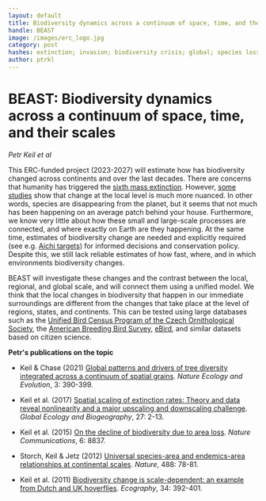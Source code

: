 ```yaml
---
layout: default
title: Biodiversity dynamics across a continuum of space, time, and their scales (BEAST)
handle: BEAST
image: /images/erc_logo.jpg
category: post
hashes: extinction; invasion; biodiversity crisis; global; species loss
author: ptrkl
---
```


<div class="bigspacer"></div>

# BEAST: Biodiversity dynamics across a continuum of space, time, and their scales

*Petr Keil et al*

This ERC-funded project (2023-2027) will estimate how has biodiversity changed across continents and over the last decades. There are concerns that humanity has triggered the [sixth mass extinction](https://www.nature.com/articles/nature09678). However, [some studies](https://www.science.org/doi/10.1126/science.aaw1620) show that change at the local level is much more nuanced. In other words, species are disappearing from the planet, but it seems that not much has been happening on an average patch behind your house. Furthermore, we know very little about how these small and large-scale processes are connected, and where exactly on Earth are they happening. At the same time, estimates of biodiversity change are needed and explicitly required (see e.g. [Aichi targets](https://www.cbd.int/sp/targets/)) for informed decisions and conservation policy. Despite this, we still lack reliable estimates of how fast, where, and in which environments biodiversity changes.

BEAST will investigate these changes and the contrast between the local, regional, and global scale, and will connect them using a unified model. We think that the local changes in biodiversity that happen in our immediate surroundings are different from the changes that take place at the level of regions, states, and continents. This can be tested using large databases such as the [Unified Bird Census Program of the Czech Ornithological Society](https://www.birdlife.cz/co-delame/vyzkum-a-ochrana-ptaku/vyzkum-ptaku/jpsp/), the [American Breeding Bird Survey](https://www.usgs.gov/centers/eesc/science/north-american-breeding-bird-survey), [eBird](https://ebird.org/home), and similar datasets based on citizen science.

**Petr's publications on the topic**

- Keil & Chase (2021) [Global patterns and drivers of tree diversity integrated across a continuum of spatial grains](https://petrkeil.github.io/pdfs/papers/Keil_2019_NEE.pdf). *Nature Ecology and Evolution*, 3: 390-399.

- Keil et al. (2017) [Spatial scaling of extinction rates: Theory and data reveal nonlinearity and a major upscaling and downscaling challenge](https://onlinelibrary.wiley.com/doi/pdfdirect/10.1111/geb.12669). *Global Ecology and Biogeography*, 27: 2-13.

- Keil et al. (2015) [On the decline of biodiversity due to area loss](https://petrkeil.github.io/pdfs/papers/Keil_2015_NComms.pdf). *Nature Communications*, 6: 8837.

- Storch, Keil & Jetz (2012) [Universal species-area and endemics-area relationships at continental scales](https://petrkeil.github.io/pdfs/papers/Storch_2012_Nature.pdf). *Nature*, 488: 78-81.

- Keil et al. (2011) [Biodiversity change is scale-dependent: an example from Dutch and UK hoverflies](https://onlinelibrary.wiley.com/doi/epdf/10.1111/j.1600-0587.2010.06554.x). *Ecography*, 34: 392-401.





